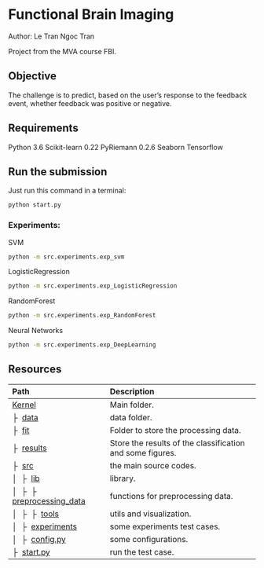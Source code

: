 # Functional Brain Imaging
Author: Le Tran Ngoc Tran

Project from the MVA course FBI.

## Objective 
The challenge is to predict, based on the user’s response to the feedback event, whether feedback was positive or negative.

## Requirements
Python 3.6
Scikit-learn 0.22
PyRiemann 0.2.6
Seaborn
Tensorflow



## Run the  submission
Just run this command in a terminal:

```bash
python start.py
```


### Experiments:
 

SVM
```bash
python -m src.experiments.exp_svm

```
LogisticRegression
```bash
python -m src.experiments.exp_LogisticRegression
```
RandomForest
```bash
python -m src.experiments.exp_RandomForest
```
Neural Networks
```bash
python -m src.experiments.exp_DeepLearning
```

## Resources

| Path | Description
| :--- | :----------
| [Kernel]() | Main folder.
| &boxvr;&nbsp; [data]() | data folder.
| &boxvr;&nbsp; [fit]() | Folder to store the processing data.
| &boxvr;&nbsp; [results]() | Store the results of the classification and some figures.
| &boxvr;&nbsp; [src]() | the main source codes.
| &boxv;&nbsp; &boxvr;&nbsp; [lib]() | library.
| &boxv;&nbsp; &boxvr;&nbsp; &boxvr;&nbsp; [preprocessing_data]() | functions for preprocessing data.
| &boxv;&nbsp; &boxvr;&nbsp; &boxvr;&nbsp; [tools]()   | utils and visualization.
| &boxv;&nbsp; &boxvr;&nbsp; [experiments]() | some experiments test cases.
| &boxv;&nbsp; &boxvr;&nbsp; [config.py]() | some configurations.
| &boxvr;&nbsp; [start.py]() | run the test case.